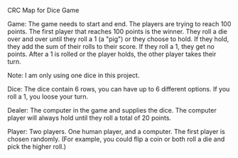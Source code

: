 
CRC Map for Dice Game

Game: The game needs to start and end. The players are trying to reach 100 points. The first player that reaches 100 points is the winner. They roll a die over and over until they roll a 1 (a "pig") or they choose to hold. If they hold, they add the sum of their rolls to their score. If they roll a 1, they get no points. After a 1 is rolled or the player holds, the other player takes their turn.

Note: I am only using one dice in this project. 

Dice: The dice contain 6 rows, you can have up to 6 different options. If you roll a 1, you loose your turn.

Dealer: The computer in the game and supplies the dice. The computer player will always hold until they roll a total of 20 points.


Player: Two players. One human player, and a computer. The first player is chosen randomly. (For example, you could flip a coin or both roll a die and pick the higher roll.)
